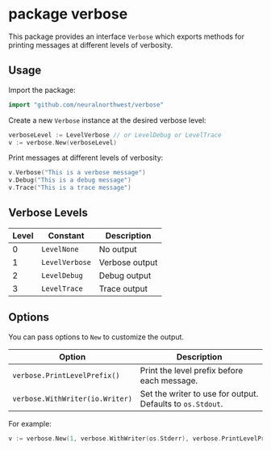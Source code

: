 # package verbose

This package provides an interface `Verbose` which exports methods for printing
messages at different levels of verbosity.

## Usage

Import the package:

```go
import "github.com/neuralnorthwest/verbose"
```

Create a new `Verbose` instance at the desired verbose level:

```go
verboseLevel := LevelVerbose // or LevelDebug or LevelTrace
v := verbose.New(verboseLevel)
```

Print messages at different levels of verbosity:

```go
v.Verbose("This is a verbose message")
v.Debug("This is a debug message")
v.Trace("This is a trace message")
```

## Verbose Levels

| Level | Constant       | Description    |
|-------|----------------|----------------|
| 0     | `LevelNone`    | No output      |
| 1     | `LevelVerbose` | Verbose output |
| 2     | `LevelDebug`   | Debug output   |
| 3     | `LevelTrace`   | Trace output   |

## Options

You can pass options to `New` to customize the output.

| Option                          | Description                                                |
|---------------------------------|------------------------------------------------------------|
| `verbose.PrintLevelPrefix()`    | Print the level prefix before each message.                |
| `verbose.WithWriter(io.Writer)` | Set the writer to use for output. Defaults to `os.Stdout`. |

For example:

```go
v := verbose.New(1, verbose.WithWriter(os.Stderr), verbose.PrintLevelPrefix())
```
